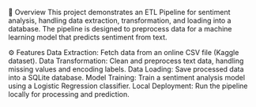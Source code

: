 
📄 Overview
This project demonstrates an ETL Pipeline for sentiment analysis, handling data extraction, transformation, and loading into a database. The pipeline is designed to preprocess data for a machine learning model that predicts sentiment from text.

⚙️ Features
Data Extraction: Fetch data from an online CSV file (Kaggle dataset).
Data Transformation: Clean and preprocess text data, handling missing values and encoding labels.
Data Loading: Save processed data into a SQLite database.
Model Training: Train a sentiment analysis model using a Logistic Regression classifier.
Local Deployment: Run the pipeline locally for processing and prediction.

